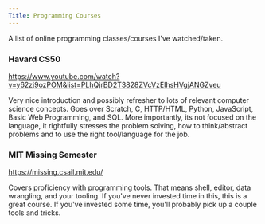 ```yaml
---
Title: Programming Courses
---
```


A list of online programming classes/courses I've watched/taken.

### Havard CS50

<https://www.youtube.com/watch?v=y62zj9ozPOM&list=PLhQjrBD2T3828ZVcVzEIhsHVgjANGZveu>

Very nice introduction and possibly refresher to lots of relevant computer science concepts. Goes over Scratch, C, HTTP/HTML, Python, JavaScript, Basic Web Programming, and SQL. More importantly, its not focused on the language, it rightfully stresses the problem solving, how to think/abstract problems and to use the right tool/language for the job.

### MIT Missing Semester

<https://missing.csail.mit.edu/>

Covers proficiency with programming tools. That means shell, editor, data wrangling, and your tooling. If you've never invested time in this, this is a great course. If you've invested some time, you'll probably pick up a couple tools and tricks.
